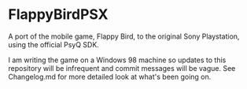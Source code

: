 # FlappyBirdPSX
A port of the mobile game, Flappy Bird, to the original Sony Playstation, using the official PsyQ SDK.

I am writing the game on a Windows 98 machine so updates to this repository will be infrequent and commit messages will be vague. See Changelog.md for more detailed look at what's been going on.
